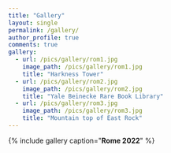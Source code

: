 ```yaml
---
title: "Gallery"
layout: single
permalink: /gallery/
author_profile: true
comments: true
gallery:
  - url: /pics/gallery/rom1.jpg
    image_path: /pics/gallery/rom1.jpg
    title: "Harkness Tower"
  - url: /pics/gallery/rom2.jpg
    image_path: /pics/gallery/rom2.jpg
    title: "Yale Beinecke Rare Book Library"
  - url: /pics/gallery/rom3.jpg
    image_path: /pics/gallery/rom3.jpg
    title: "Mountain top of East Rock"
---
```




{% include gallery caption="**Rome 2022**" %}
